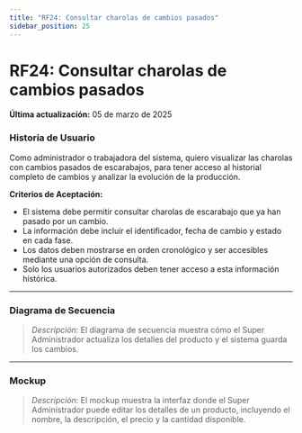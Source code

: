 ```yaml
---
title: "RF24: Consultar charolas de cambios pasados"  
sidebar_position: 25
---
```


# RF24: Consultar charolas de cambios pasados

**Última actualización:** 05 de marzo de 2025

### Historia de Usuario
Como administrador o trabajadora del sistema, quiero visualizar las charolas con cambios pasados de escarabajos, para tener acceso al historial completo de cambios y analizar la evolución de la producción.

  **Criterios de Aceptación:**
  - El sistema debe permitir consultar charolas de escarabajo que ya han pasado por un cambio.
  - La información debe incluir el identificador, fecha de cambio y estado en cada fase.
  - Los datos deben mostrarse en orden cronológico y ser accesibles mediante una opción de consulta.
  - Solo los usuarios autorizados deben tener acceso a esta información histórica.

---

### Diagrama de Secuencia

> *Descripción*: El diagrama de secuencia muestra cómo el Super Administrador actualiza los detalles del producto y el sistema guarda los cambios.

---

### Mockup

> *Descripción*: El mockup muestra la interfaz donde el Super Administrador puede editar los detalles de un producto, incluyendo el nombre, la descripción, el precio y la cantidad disponible.
